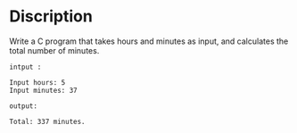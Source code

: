 # Discription

Write a C program that takes hours and minutes as input, and calculates the total number of minutes.

	intput : 

	Input hours: 5
	Input minutes: 37

	output: 

	Total: 337 minutes.
